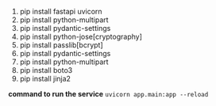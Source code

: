 1. pip install fastapi uvicorn
2. pip install python-multipart
3. pip install pydantic-settings
4. pip install python-jose[cryptography]
5. pip install passlib[bcrypt]
6. pip install pydantic-settings
7. pip install python-multipart
8. pip install boto3
9. pip install jinja2

****command to run the service****
```uvicorn app.main:app --reload``` 
